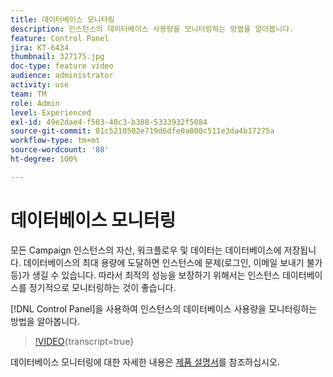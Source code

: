 ```yaml
---
title: 데이터베이스 모니터링
description: 인스턴스의 데이터베이스 사용량을 모니터링하는 방법을 알아봅니다.
feature: Control Panel
jira: KT-6434
thumbnail: 327175.jpg
doc-type: feature video
audience: administrator
activity: use
team: TM
role: Admin
level: Experienced
exl-id: 49e2dae4-f583-40c3-b388-5333932f5084
source-git-commit: 81c5210502e719d6dfe0a000c511e3da4b17275a
workflow-type: tm+mt
source-wordcount: '88'
ht-degree: 100%

---
```


# 데이터베이스 모니터링

모든 Campaign 인스턴스의 자산, 워크플로우 및 데이터는 데이터베이스에 저장됩니다. 데이터베이스의 최대 용량에 도달하면 인스턴스에 문제(로그인, 이메일 보내기 불가 등)가 생길 수 있습니다. 따라서 최적의 성능을 보장하기 위해서는 인스턴스 데이터베이스를 정기적으로 모니터링하는 것이 좋습니다.

[!DNL Control Panel]을 사용하여 인스턴스의 데이터베이스 사용량을 모니터링하는 방법을 알아봅니다.

>[!VIDEO](https://video.tv.adobe.com/v/327175?learn=on){transcript=true}

데이터베이스 모니터링에 대한 자세한 내용은 [제품 설명서](https://experienceleague.adobe.com/docs/control-panel/using/performance-monitoring/database-monitoring/database-monitoring.html?lang=ko)를 참조하십시오.
